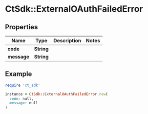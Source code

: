 # CtSdk::ExternalOAuthFailedError

## Properties

| Name | Type | Description | Notes |
| ---- | ---- | ----------- | ----- |
| **code** | **String** |  |  |
| **message** | **String** |  |  |

## Example

```ruby
require 'ct_sdk'

instance = CtSdk::ExternalOAuthFailedError.new(
  code: null,
  message: null
)
```

